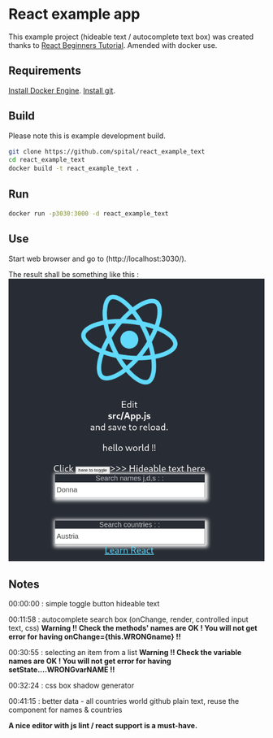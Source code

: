 # React example app
This example project (hideable text / autocomplete text box) was created
thanks to [React Beginners Tutorial](https://www.youtube.com/watch?v=NnpISZANByg).
Amended with docker use.

## Requirements
[Install Docker Engine](https://docs.docker.com/install/).
[Install git](https://git-scm.com/book/en/v2/Getting-Started-Installing-Git).

## Build
Please note this is example development build.

```bash
git clone https://github.com/spital/react_example_text
cd react_example_text
docker build -t react_example_text .
```

## Run

```bash
docker run -p3030:3000 -d react_example_text
```

## Use
Start web browser and go to (http://localhost:3030/).

The result shall be something like this :
![React example app screenshot](./learn_2019-08-25_17-04.png "React example app screenshot")

## Notes
00:00:00 : simple toggle button hideable text

00:11:58 : autocomplete search box (onChange, render, controlled input text, css)
**Warning !! Check the methods' names are OK ! You will not get error for having onChange={this.WRONGname} !!**

00:30:55 : selecting an item from a list
**Warning !! Check the variable names are OK ! You will not get error for having setState....WRONGvarNAME !!**

00:32:24 : css box shadow generator

00:41:15 : better data - all countries world github plain text, reuse the component for names & countries

**A nice editor with js lint / react support is a must-have.**
